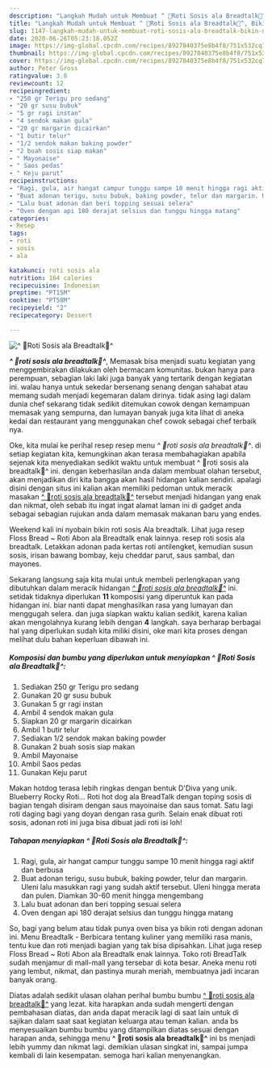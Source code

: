 ```yaml
---
description: "Langkah Mudah untuk Membuat ^ 🥖Roti Sosis ala Breadtalk🥖^, Bikin Ngiler"
title: "Langkah Mudah untuk Membuat ^ 🥖Roti Sosis ala Breadtalk🥖^, Bikin Ngiler"
slug: 1147-langkah-mudah-untuk-membuat-roti-sosis-ala-breadtalk-bikin-ngiler
date: 2020-06-26T05:23:18.052Z
image: https://img-global.cpcdn.com/recipes/8927840375e8b4f8/751x532cq70/🥖roti-sosis-ala-breadtalk🥖-foto-resep-utama.jpg
thumbnail: https://img-global.cpcdn.com/recipes/8927840375e8b4f8/751x532cq70/🥖roti-sosis-ala-breadtalk🥖-foto-resep-utama.jpg
cover: https://img-global.cpcdn.com/recipes/8927840375e8b4f8/751x532cq70/🥖roti-sosis-ala-breadtalk🥖-foto-resep-utama.jpg
author: Peter Gross
ratingvalue: 3.8
reviewcount: 12
recipeingredient:
- "250 gr Terigu pro sedang"
- "20 gr susu bubuk"
- "5 gr ragi instan"
- "4 sendok makan gula"
- "20 gr margarin dicairkan"
- "1 butir telur"
- "1/2 sendok makan baking powder"
- "2 buah sosis siap makan"
- " Mayonaise"
- " Saos pedas"
- " Keju parut"
recipeinstructions:
- "Ragi, gula, air hangat campur tunggu sampe 10 menit hingga ragi aktif dan berbusa"
- "Buat adonan terigu, susu bubuk, baking powder, telur dan margarin. Uleni lalu masukkan ragi yang sudah aktif tersebut. Uleni hingga merata dan pulen. Diamkan 30-60 menit hingga mengembang"
- "Lalu buat adonan dan beri topping sesuai selera"
- "Oven dengan api 180 derajat selsius dan tunggu hingga matang"
categories:
- Resep
tags:
- roti
- sosis
- ala

katakunci: roti sosis ala 
nutrition: 164 calories
recipecuisine: Indonesian
preptime: "PT15M"
cooktime: "PT58M"
recipeyield: "2"
recipecategory: Dessert

---
```



![^ 🥖Roti Sosis ala Breadtalk🥖^](https://img-global.cpcdn.com/recipes/8927840375e8b4f8/751x532cq70/🥖roti-sosis-ala-breadtalk🥖-foto-resep-utama.jpg)

<b><i>^ 🥖roti sosis ala breadtalk🥖^</i></b>, Memasak bisa menjadi suatu kegiatan yang menggembirakan dilakukan oleh bermacam komunitas. bukan hanya para perempuan, sebagian laki laki juga banyak yang tertarik dengan kegiatan ini. walau hanya untuk sekedar bersenang senang dengan sahabat atau memang sudah menjadi kegemaran dalam dirinya. tidak asing lagi dalam dunia chef sekarang tidak sedikit ditemukan cowok dengan kemampuan memasak yang sempurna, dan lumayan banyak juga kita lihat di aneka kedai dan restaurant yang menggunakan chef cowok sebagai chef terbaik nya.

Oke, kita mulai ke perihal resep resep menu <i>^ 🥖roti sosis ala breadtalk🥖^</i>. di setiap kegiatan kita, kemungkinan akan terasa membahagiakan apabila sejenak kita menyediakan sedikit waktu untuk membuat ^ 🥖roti sosis ala breadtalk🥖^ ini. dengan keberhasilan anda dalam membuat olahan tersebut, akan menjadikan diri kita bangga akan hasil hidangan kalian sendiri. apalagi disini dengan situs ini kalian akan memiliki pedoman untuk meracik masakan <u>^ 🥖roti sosis ala breadtalk🥖^</u> tersebut menjadi hidangan yang enak dan nikmat, oleh sebab itu ingat ingat alamat laman ini di gadget anda sebagai sebagian rujukan anda dalam memasak makanan baru yang endes.

Weekend kali ini nyobain bikin roti sosis Ala breadtalk. Lihat juga resep Floss Bread ~ Roti Abon ala Breadtalk enak lainnya. resep roti sosis ala breadtalk. Letakkan adonan pada kertas roti antilengket, kemudian susun sosis, irisan bawang bombay, keju cheddar parut, saus sambal, dan mayones.


Sekarang langsung saja kita mulai untuk membeli perlengkapan yang dibutuhkan dalam meracik hidangan <u><i>^ 🥖roti sosis ala breadtalk🥖^</i></u> ini. setidak tidaknya diperlukan <b>11</b> komposisi yang diperuntuk kan pada hidangan ini. biar nanti dapat menghasilkan rasa yang lumayan dan menggugah selera. dan juga siapkan waktu kalian sedikit, karena kalian akan mengolahnya kurang lebih dengan <b>4</b> langkah. saya berharap berbagai hal yang diperlukan sudah kita miliki disini, oke mari kita proses dengan melihat dulu bahan keperluan dibawah ini.

<!--inarticleads1-->

##### Komposisi dan bumbu yang diperlukan untuk menyiapkan ^ 🥖Roti Sosis ala Breadtalk🥖^:

1. Sediakan 250 gr Terigu pro sedang
1. Gunakan 20 gr susu bubuk
1. Gunakan 5 gr ragi instan
1. Ambil 4 sendok makan gula
1. Siapkan 20 gr margarin dicairkan
1. Ambil 1 butir telur
1. Sediakan 1/2 sendok makan baking powder
1. Gunakan 2 buah sosis siap makan
1. Ambil  Mayonaise
1. Ambil  Saos pedas
1. Gunakan  Keju parut


Makan hotdog terasa lebih ringkas dengan bentuk D&#39;Diva yang unik. Blueberry Rocky Roti… Roti hot dog ala BreadTalk dengan toping sosis di bagian tengah disiram dengan saus mayoinaise dan saus tomat. Satu lagi roti daging bagi yang doyan dengan rasa gurih. Selain enak dibuat roti sosis, adonan roti ini juga bisa dibuat jadi roti isi loh! 

<!--inarticleads2-->

##### Tahapan menyiapkan ^ 🥖Roti Sosis ala Breadtalk🥖^:

1. Ragi, gula, air hangat campur tunggu sampe 10 menit hingga ragi aktif dan berbusa
1. Buat adonan terigu, susu bubuk, baking powder, telur dan margarin. Uleni lalu masukkan ragi yang sudah aktif tersebut. Uleni hingga merata dan pulen. Diamkan 30-60 menit hingga mengembang
1. Lalu buat adonan dan beri topping sesuai selera
1. Oven dengan api 180 derajat selsius dan tunggu hingga matang


So, bagi yang belum atau tidak punya oven bisa ya bikin roti dengan adonan ini. Menu Breadtalk - Berbicara tentang kuliner yang memiliki rasa manis, tentu kue dan roti menjadi bagian yang tak bisa dipisahkan. Lihat juga resep Floss Bread ~ Roti Abon ala Breadtalk enak lainnya. Toko roti BreadTalk sudah menjamur di mall-mall yang tersebar di kota besar. Aneka menu roti yang lembut, nikmat, dan pastinya murah meriah, membuatnya jadi incaran banyak orang. 

Diatas adalah sedikit ulasan olahan perihal bumbu bumbu <u>^ 🥖roti sosis ala breadtalk🥖^</u> yang lezat. kita harapkan anda sudah mengerti dengan pembahasan diatas, dan anda dapat meracik lagi di saat lain untuk di sajikan dalam saat saat kegiatan keluarga atau teman kalian. anda bs menyesuaikan bumbu bumbu yang ditampilkan diatas sesuai dengan harapan anda, sehingga menu <b>^ 🥖roti sosis ala breadtalk🥖^</b> ini bs menjadi lebih yummy dan nikmat lagi. demikian ulasan singkat ini, sampai jumpa kembali di lain kesempatan. semoga hari kalian menyenangkan.
